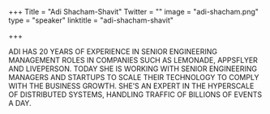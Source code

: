 +++
Title = "Adi Shacham-Shavit"
Twitter = ""
image = "adi-shacham.png"
type = "speaker"
linktitle = "adi-shacham-shavit"

+++

ADI HAS 20 YEARS OF EXPERIENCE IN SENIOR ENGINEERING MANAGEMENT ROLES IN COMPANIES SUCH AS LEMONADE, APPSFLYER AND LIVEPERSON. TODAY SHE IS WORKING WITH SENIOR ENGINEERING MANAGERS AND STARTUPS TO SCALE THEIR TECHNOLOGY TO COMPLY WITH THE BUSINESS GROWTH. SHE’S AN EXPERT IN THE HYPERSCALE OF DISTRIBUTED SYSTEMS, HANDLING TRAFFIC OF BILLIONS OF EVENTS A DAY.
